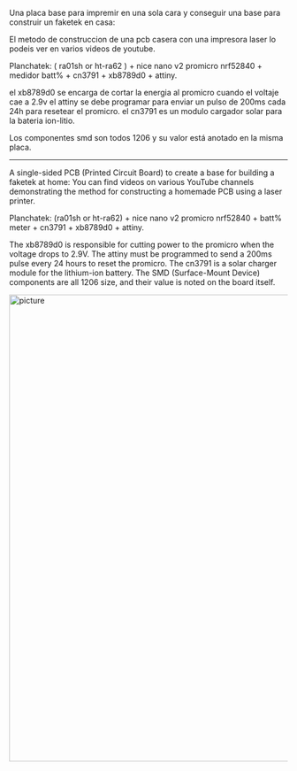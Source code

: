 Una placa base para impremir en una sola cara y conseguir una base para construir un faketek en casa:

El metodo de construccion de una pcb casera con una impresora laser lo podeis ver en varios videos de youtube.

Planchatek: ( ra01sh or ht-ra62 ) + nice nano v2 promicro nrf52840 +  medidor batt% + cn3791 + xb8789d0 + attiny.

el xb8789d0 se encarga de cortar la energia al promicro cuando el voltaje cae a 2.9v
el attiny se debe programar para enviar un pulso de 200ms cada 24h para resetear el promicro.
el cn3791 es un modulo cargador solar para la bateria ion-litio.

Los componentes smd son todos 1206 y su valor está anotado en la misma placa.

-----

A single-sided PCB (Printed Circuit Board) to create a base for building a faketek at home: You can find videos on various YouTube channels demonstrating the method for constructing a homemade PCB using a laser printer.

Planchatek: (ra01sh or ht-ra62) + nice nano v2 promicro nrf52840 + batt% meter + cn3791 + xb8789d0 + attiny.

The xb8789d0 is responsible for cutting power to the promicro when the voltage drops to 2.9V. The attiny must be programmed to send a 200ms pulse every 24 hours to reset the promicro. The cn3791 is a solar charger module for the lithium-ion battery. The SMD (Surface-Mount Device) components are all 1206 size, and their value is noted on the board itself.

<img width="787" height="844" alt="picture" src="https://github.com/user-attachments/assets/44118a23-9c30-4fa3-b461-b3f41a423121" />


